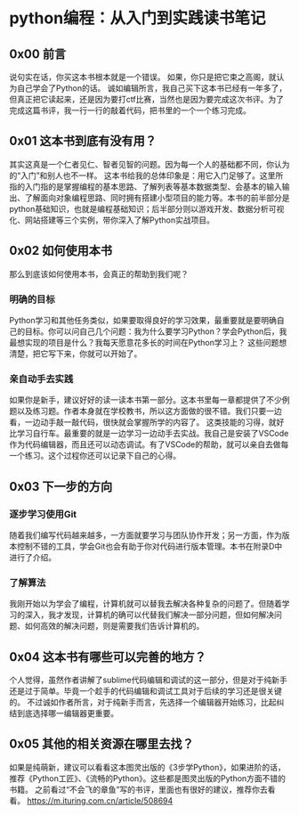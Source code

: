 # python编程：从入门到实践读书笔记
## 0x00  前言
说句实在话，你买这本书根本就是一个错误。
如果，你只是把它束之高阁，就认为自己学会了Python的话。
诚如编辑所言，我自己买下这本书已经有一年多了，但真正把它读起来，还是因为要打ctf比赛，当然也是因为要完成这次书评。为了完成这篇书评，我一行一行的敲着代码，把书里的一个一个练习完成。
## 0x01  这本书到底有没有用？
其实这真是一个仁者见仁、智者见智的问题。因为每一个人的基础都不同，你认为的“入门”和别人也不一样。
这本书给我的总体印象是：用它入门足够了。这里所指的入门指的是掌握编程的基本思路、了解列表等基本数据类型、会基本的输入输出、了解面向对象编程思路、同时拥有搭建小型项目的能力等。本书的前半部分是python基础知识，也就是编程基础知识；后半部分则以游戏开发、数据分析可视化、网站搭建等三个实例，带你深入了解Python实战项目。
## 0x02  如何使用本书
那么到底该如何使用本书，会真正的帮助到我们呢？
### 明确的目标
Python学习和其他任务类似，如果要取得良好的学习效果，最重要就是要明确自己的目标。你可以问自己几个问题：我为什么要学习Python？学会Python后，我最想实现的项目是什么？我每天愿意花多长的时间在Python学习上？
这些问题想清楚，把它写下来，你就可以开始了。
### 亲自动手去实践
如果你是新手，建议好好的读一读本书第一部分。这本书里每一章都提供了不少例题以及练习题。作者本身就在学校教书，所以这方面做的很不错。我们只要一边看，一边动手敲一敲代码，很快就会掌握所学的内容了。
这类技能的习得，就好比学习自行车。最重要的就是一边学习一边动手去实战。我自己是安装了VSCode作为代码编辑器，而且还可以动态调试。有了VSCode的帮助，就可以亲自去做每一个练习。这个过程你还可以记录下自己的心得。
## 0x03  下一步的方向
### 逐步学习使用Git
随着我们编写代码越来越多，一方面就要学习与团队协作开发；另一方面，作为版本控制不错的工具，学会Git也会有助于你对代码进行版本管理。本书在附录D中进行了介绍。
### 了解算法
我刚开始以为学会了编程，计算机就可以替我去解决各种复杂的问题了。但随着学习的深入，我才发现，计算机的确可以代替我们解决一部分问题，但如何解决问题、如何高效的解决问题，则是需要我们告诉计算机的。
## 0x04  这本书有哪些可以完善的地方？
个人觉得，虽然作者讲解了sublime代码编辑和调试的这一部分，但是对于纯新手还是过于简单。毕竟一个趁手的代码编辑和调试工具对于后续的学习还是很关键的。
不过诚如作者所言，对于纯新手而言，先选择一个编辑器开始练习，比起纠结到底选择哪一编辑器更重要。
## 0x05  其他的相关资源在哪里去找？
如果是纯萌新，建议可以看看这本图灵出版的《3步学Python》，如果进阶的话，推荐《Python工匠》、《流畅的Python》。这些都是图灵出版的Python方面不错的书籍。
之前看过“不会飞的章鱼”写的书评，里面也有很好的建议，推荐你去看看。
https://m.ituring.com.cn/article/508694